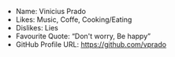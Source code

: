 - Name: Vinicius Prado
- Likes: Music, Coffe, Cooking/Eating
- Dislikes: Lies
- Favourite Quote: “Don't worry, Be happy” 
- GitHub Profile URL: https://github.com/vprado